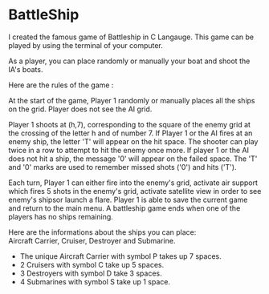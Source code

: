 # BattleShip
I created the famous game of Battleship in C Langauge. 
This game can be played by using the terminal of your computer.

As a player, you can place randomly or manually your boat and shoot the IA's
boats. 

Here are the rules of the game :

At the start of the game, Player 1 randomly or manually places all the ships on
the grid.
Player does not see the AI grid.
               
Player 1 shoots at (h,7), corresponding to the square of the enemy grid 
at the crossing of the letter h and of number 7.
If Player 1 or the AI fires at an enemy ship, the letter 'T' will appear on the
hit space.
The shooter can play twice in a row to attempt to hit the enemy once more.
If player 1 or the AI does not hit a ship, the message '0' will appear on the 
failed space.
The 'T' and '0' marks are used to remember missed shots ('0') and hits ('T').

Each turn, Player 1 can either fire into the enemy's grid, activate air support 
which fires 5 shots in the enemy's grid, activate satellite view in 
order to see enemy's shipsor launch a flare.
Player 1 is able to save the current game and return to the main menu.
A battleship game ends when one of the players has no ships remaining.

Here are the informations about the ships you can place:   
Aircraft Carrier, Cruiser, Destroyer and Submarine.
- The unique Aircraft Carrier with symbol P takes up 7 spaces.
- 2 Cruisers with symbol C take up 5 spaces.
- 3 Destroyers with symbol D take 3 spaces.
- 4 Submarines with symbol S take up 1 space.